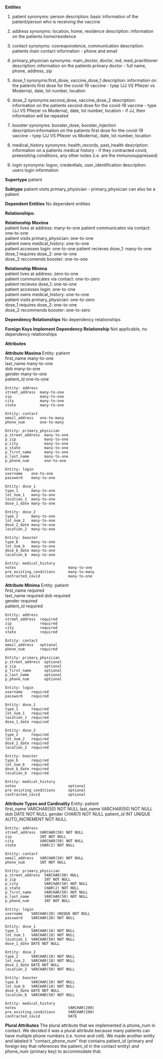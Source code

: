 **Entities**
1. patient
    synonyms: person
    description: basic information of the patient/person who is receiving the vaccine

2. address
    synonyms: location, home, residence
    description: information on the patients home/residence

3. contact
    synonyms: coorespondence, communication
    description: patients main contact information - phone and email

4. primary_physician
    synonyms: main_doctor, doctor, md, med_practitioner
    description: information on the patients primary doctor - full name, phone, address, zip

5. dose_1
    synonyms:first_dose, vaccine_dose_1
    description: information on the patients first dose for the covid-19 vaccine - tyep (JJ VS Pfiezer vs Moderna), date, lot number, location

6. dose_2
    synonyms:second_dose, vaccine_dose_2
    description: information on the patients second dose for the covid-19 vaccine - type (JJ VS Pfiezer vs Moderna), date, lot number, location - if JJ, then information will be repeated

7. booster
    synonyms: booster_dose, booster_injection
    description:information on the patients first dose for the covid-19 vaccine - tyep (JJ VS Pfiezer vs Moderna), date, lot number, location

8. medical_history
    synonyms: health_records, past_health
    description: information on a patients medical history - if they contracted covid, preexisiting conditions, any other notes (i.e. are the immunosuppressed)

9. login
    synonyms: logon, credentials, user_identification
    description: users login information

**Supertype**
    patient

**Subtype**
    patient visits primary_physician - primary_physician can also be a patient

**Dependent Entities**
    No dependent entities

**Relationships:**

**Relationship Maxima**  
    patient lives at address: many-to-one 
    patient communicates via contact: one-to-one  
    patient visits primary_physician: one-to-one  
    patient owns medical_history: one-to-one  
    patient accesses login: one-to-one
    patient recieves dose_1: many-to-one  
    dose_1 requires dose_2: one-to-one  
    dose_2 reccomends booster: one-to-one  
    
**Relationship Minima**  
    patient lives at address: zero-to-one  
    patient communicates via contact: one-to-zero  
    patient recieves dose_1: one-to-one  
    patient accesses login: one-to-one  
    patient owns medical_history: one-to-one  
    patient visits primary_physician: one-to-zero  
    dose_1 requires dose_2: one-to-one  
    dose_2 recommends booster: one-to-zero

**Dependency Relationships**
    No dependency relationships

**Foreign Keys Implement Dependency Relationship**
    Not applicable, no dependency relationships

**Attributes**  

**Attribute Maxima**
    Entity: patient  
    first_name  many-to-one  
    last_name   many-to-one  
    dob         many-to-one  
    gender      many-to-one  
    patient_id  one-to-one  
    
    Entity: address  
    street_address  many-to-one  
    zip             many-to-one  
    city            many-to-one  
    state           many-to-one  
    
    Entity: contact
    email_address   one-to-many  
    phone_num       one-to-many  
    
    Entity: primary_physician  
    p_street_address  many-to-one  
    p_zip             many-to-one
    p_city            many-to-one
    p_state           many-to-one
    p_first_name      many-to-one  
    p_last_name       many-to-one  
    p_phone_num       one-to-one  
    
    Entity: login  
    username    one-to-one  
    password    many-to-one  
    
    Entity: dose_1  
    type_1      many-to-one  
    lot_num_1   many-to-one  
    location_1  many-to-one  
    dose_1_date many-to-one  
    
    Entity: dose_2  
    type_2      many-to-one  
    lot_num_2   many-to-one  
    dose_2_date many-to-one  
    location_2  many-to-one  
    
    Entity: booster  
    type_b      many-to-one  
    lot_num_b   many-to-one  
    dose_b_date many-to-one  
    location_b  many-to-one 
    
    Entity: medical_history
    notes                        many-to-one
    pre_existing_conditions      many-to-many
    contracted_covid             many-to-one
    
**Attribute Minima**
    Entity: patient  
    first_name  required  
    last_name   required 
    dob         required  
    gender      required  
    patient_id  required  
    
    Entity: address  
    street_address  required  
    zip             required  
    city            required 
    state           required  
    
    Entity: contact
    email_address   optional  
    phone_num       required  
    
    Entity: primary_physician  
    p_street_address  optional  
    p_zip             optional  
    p_first_name      optional  
    p_last_name       optional  
    p_phone_num       optional  
    
    Entity: login  
    username    required  
    password    required  
    
    Entity: dose_1  
    type_1      required  
    lot_num_1   required  
    location_1  required  
    dose_1_date required  
    
    Entity: dose_2  
    type_2      required  
    lot_num_2   required  
    dose_2_date required 
    location_2  required 
    
    Entity: booster  
    type_b      required  
    lot_num_b   required  
    dose_b_date required  
    location_b  required 
    
    Entity: medical_history
    notes                        optional
    pre_existing_conditions      optional
    contracted_covid             optional

**Attribute Types and Cardinality**
    Entity: patient  
    first_name  VARCHAR(50) NOT NULL 
    last_name   VARCHAR(50) NOT NULL 
    dob         DATE NOT NULL
    gender      CHAR(1) NOT NULL
    patient_id  INT UNIQUE AUTO_INCREMENT NOT NULL
    
    Entity: address  
    street_address  VARCHAR(50) NOT NULL  
    zip             INT NOT NULL  
    city            VARCHAR(50) NOT NULL   
    state           CHAR(2) NOT NULL
    
    Entity: contact
    email_address   VARCHAR(50) NOT NULL  
    phone_num       INT NOT NULL 
    
    Entity: primary_physician  
    p_street_address  VARCHAR(50) NULL 
    p_zip             INT NOT NULL
    p_city            VARCHAR(50) NOT NULL
    p_state           CHAR(2) NOT NULL
    p_first_name      VARCHAR(50) NOT NULL 
    p_last_name       VARCHAR(50) NOT NULL
    p_phone_num       INT NOT NULL
    
    Entity: login  
    username    VARCHAR(20) UNIQUE NOT NULL
    password    VARCHAR(20) NOT NULL
    
    Entity: dose_1  
    type_1      VARCHAR(10) NOT NULL 
    lot_num_1   VARCHAR(10) NOT NULL
    location_1  VARCHAR(50) NOT NULL
    dose_1_date DATE NOT NULL
    
    Entity: dose_2  
    type_2      VARCHAR(10) NOT NULL 
    lot_num_2   VARCHAR(10) NOT NULL 
    dose_2_date DATE NOT NULL
    location_2  VARCHAR(50) NOT NULL 
    
    Entity: booster  
    type_b      VARCHAR(10) NOT NULL   
    lot_num_b   VARCHAR(10) NOT NULL 
    dose_b_date DATE NOT NULL
    location_b  VARCHAR(50) NOT NULL 
    
    Entity: medical_history
    notes                        VARCHAR(200) 
    pre_existing_conditions      VARCHAR(200)
    contracted_covid             DATE

**Plural Attributes**
    The plural attribute that we implemented is phone_num in contact. We decided it was a plural attribute because many patients can have multiple phone numbers (i.e. home and cell). We made another entity and labeled it "contact_phone_num" that contains patient_id (primary and foreign key that references the patient_id in the contact entity) and phone_num (primary key) to accommodate that.
